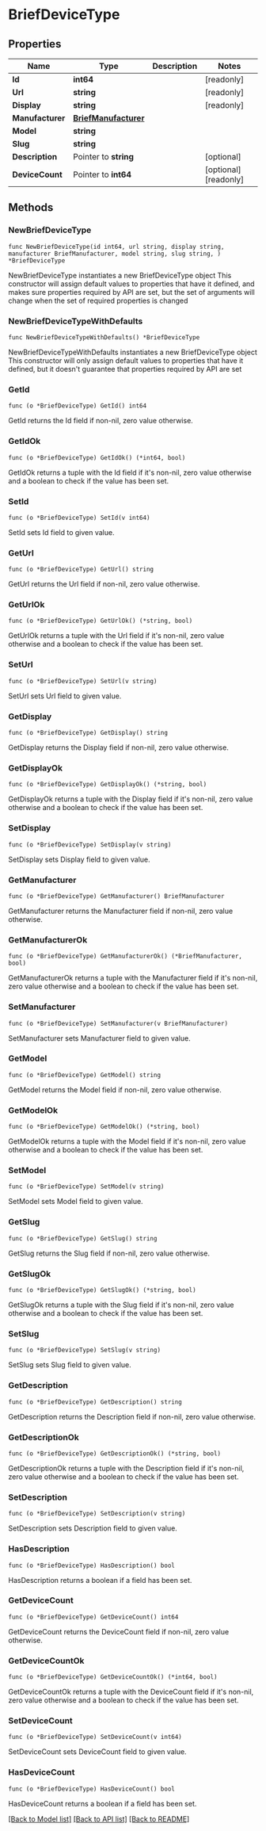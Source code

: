 # BriefDeviceType

## Properties

Name | Type | Description | Notes
------------ | ------------- | ------------- | -------------
**Id** | **int64** |  | [readonly] 
**Url** | **string** |  | [readonly] 
**Display** | **string** |  | [readonly] 
**Manufacturer** | [**BriefManufacturer**](BriefManufacturer.md) |  | 
**Model** | **string** |  | 
**Slug** | **string** |  | 
**Description** | Pointer to **string** |  | [optional] 
**DeviceCount** | Pointer to **int64** |  | [optional] [readonly] 

## Methods

### NewBriefDeviceType

`func NewBriefDeviceType(id int64, url string, display string, manufacturer BriefManufacturer, model string, slug string, ) *BriefDeviceType`

NewBriefDeviceType instantiates a new BriefDeviceType object
This constructor will assign default values to properties that have it defined,
and makes sure properties required by API are set, but the set of arguments
will change when the set of required properties is changed

### NewBriefDeviceTypeWithDefaults

`func NewBriefDeviceTypeWithDefaults() *BriefDeviceType`

NewBriefDeviceTypeWithDefaults instantiates a new BriefDeviceType object
This constructor will only assign default values to properties that have it defined,
but it doesn't guarantee that properties required by API are set

### GetId

`func (o *BriefDeviceType) GetId() int64`

GetId returns the Id field if non-nil, zero value otherwise.

### GetIdOk

`func (o *BriefDeviceType) GetIdOk() (*int64, bool)`

GetIdOk returns a tuple with the Id field if it's non-nil, zero value otherwise
and a boolean to check if the value has been set.

### SetId

`func (o *BriefDeviceType) SetId(v int64)`

SetId sets Id field to given value.


### GetUrl

`func (o *BriefDeviceType) GetUrl() string`

GetUrl returns the Url field if non-nil, zero value otherwise.

### GetUrlOk

`func (o *BriefDeviceType) GetUrlOk() (*string, bool)`

GetUrlOk returns a tuple with the Url field if it's non-nil, zero value otherwise
and a boolean to check if the value has been set.

### SetUrl

`func (o *BriefDeviceType) SetUrl(v string)`

SetUrl sets Url field to given value.


### GetDisplay

`func (o *BriefDeviceType) GetDisplay() string`

GetDisplay returns the Display field if non-nil, zero value otherwise.

### GetDisplayOk

`func (o *BriefDeviceType) GetDisplayOk() (*string, bool)`

GetDisplayOk returns a tuple with the Display field if it's non-nil, zero value otherwise
and a boolean to check if the value has been set.

### SetDisplay

`func (o *BriefDeviceType) SetDisplay(v string)`

SetDisplay sets Display field to given value.


### GetManufacturer

`func (o *BriefDeviceType) GetManufacturer() BriefManufacturer`

GetManufacturer returns the Manufacturer field if non-nil, zero value otherwise.

### GetManufacturerOk

`func (o *BriefDeviceType) GetManufacturerOk() (*BriefManufacturer, bool)`

GetManufacturerOk returns a tuple with the Manufacturer field if it's non-nil, zero value otherwise
and a boolean to check if the value has been set.

### SetManufacturer

`func (o *BriefDeviceType) SetManufacturer(v BriefManufacturer)`

SetManufacturer sets Manufacturer field to given value.


### GetModel

`func (o *BriefDeviceType) GetModel() string`

GetModel returns the Model field if non-nil, zero value otherwise.

### GetModelOk

`func (o *BriefDeviceType) GetModelOk() (*string, bool)`

GetModelOk returns a tuple with the Model field if it's non-nil, zero value otherwise
and a boolean to check if the value has been set.

### SetModel

`func (o *BriefDeviceType) SetModel(v string)`

SetModel sets Model field to given value.


### GetSlug

`func (o *BriefDeviceType) GetSlug() string`

GetSlug returns the Slug field if non-nil, zero value otherwise.

### GetSlugOk

`func (o *BriefDeviceType) GetSlugOk() (*string, bool)`

GetSlugOk returns a tuple with the Slug field if it's non-nil, zero value otherwise
and a boolean to check if the value has been set.

### SetSlug

`func (o *BriefDeviceType) SetSlug(v string)`

SetSlug sets Slug field to given value.


### GetDescription

`func (o *BriefDeviceType) GetDescription() string`

GetDescription returns the Description field if non-nil, zero value otherwise.

### GetDescriptionOk

`func (o *BriefDeviceType) GetDescriptionOk() (*string, bool)`

GetDescriptionOk returns a tuple with the Description field if it's non-nil, zero value otherwise
and a boolean to check if the value has been set.

### SetDescription

`func (o *BriefDeviceType) SetDescription(v string)`

SetDescription sets Description field to given value.

### HasDescription

`func (o *BriefDeviceType) HasDescription() bool`

HasDescription returns a boolean if a field has been set.

### GetDeviceCount

`func (o *BriefDeviceType) GetDeviceCount() int64`

GetDeviceCount returns the DeviceCount field if non-nil, zero value otherwise.

### GetDeviceCountOk

`func (o *BriefDeviceType) GetDeviceCountOk() (*int64, bool)`

GetDeviceCountOk returns a tuple with the DeviceCount field if it's non-nil, zero value otherwise
and a boolean to check if the value has been set.

### SetDeviceCount

`func (o *BriefDeviceType) SetDeviceCount(v int64)`

SetDeviceCount sets DeviceCount field to given value.

### HasDeviceCount

`func (o *BriefDeviceType) HasDeviceCount() bool`

HasDeviceCount returns a boolean if a field has been set.


[[Back to Model list]](../README.md#documentation-for-models) [[Back to API list]](../README.md#documentation-for-api-endpoints) [[Back to README]](../README.md)



